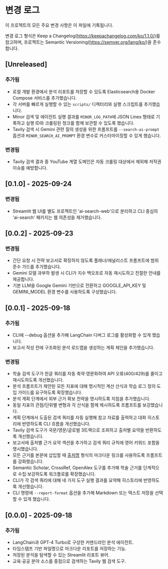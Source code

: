 ﻿# 변경 로그

이 프로젝트의 모든 주요 변경 사항은 이 파일에 기록됩니다.

변경 로그 형식은 Keep a Changelog(https://keepachangelog.com/ko/1.1.0/)를 참고하며, 프로젝트는 Semantic Versioning(https://semver.org/lang/ko/)을 준수합니다.

## [Unreleased]

### 추가됨
- 로컬 개발 환경에서 분석 리포트를 저장할 수 있도록 Elasticsearch용 Docker Compose 서비스를 추가했습니다.
- 각 서버를 빠르게 실행할 수 있는 `scripts/` 디렉터리와 실행 스크립트를 추가했습니다.
- Minor 검색 및 에이전트 실행 결과를 `MINOR_LOG_PATH`에 JSON Lines 형태로 기록하고 실행 ID와 크롤링된 청크를 함께 보관할 수 있도록 했습니다.
- Tavily 검색 시 Gemini 관련 질의 생성을 위한 프롬프트를 `--search-ai-prompt` 옵션과 `MINOR_SEARCH_AI_PROMPT` 환경 변수로 커스터마이징할 수 있게 했습니다.

### 변경됨
- Tavily 검색 결과 중 YouTube 계열 도메인은 자동 크롤링 대상에서 제외해 저작권 이슈를 예방합니다.

## [0.1.0] - 2025-09-24

### 변경됨
- Streamlit 웹 UI를 별도 프로젝트인 'ai-search-web'으로 분리하고 CLI 중심의 'ai-search' 패키지는 웹 의존성을 제거했습니다.


## [0.0.2] - 2025-09-23

### 변경됨
- 간단 요청 시 전략 보고서로 확장하지 않도록 플래너/애널리스트 프롬프트에 범위 준수 가드를 추가했습니다.
- Gemini 모델 과부하 발생 시 CLI가 지수 백오프로 자동 재시도하고 친절한 안내를 제공합니다.
- 기본 LLM을 Google Gemini 기반으로 전환하고 GOOGLE_API_KEY 및 GEMINI_MODEL 환경 변수를 사용하도록 구성했습니다.

## [0.0.1] - 2025-09-18

### 추가됨
- CLI에 --debug 옵션을 추가해 LangChain 디버그 로그를 활성화할 수 있게 했습니다.
- 보고서 작성 전에 구조화된 분석 로드맵을 생성하는 계획 체인을 추가했습니다.

### 변경됨
- 학술 검색 도구가 한글 쿼리를 자동 축약·영문화하여 API 오류(400/429)를 줄이고 재시도하도록 개선했습니다.
- 분석 프롬프트가 제안된 모든 지표에 대해 명시적인 계산 산식과 학습 로그 정의·도입 가이드를 요구하도록 확장했습니다.
- 분석 계획 단계에서 외부 근거 확보 전략을 명시하도록 지침을 추가했습니다.
- 동일 지표의 관점/단위별 변형과 각 산식을 함께 제시하도록 프롬프트를 보강했습니다.
- 계획 단계에서 도출된 검색 쿼리를 자동 실행해 참고 자료를 출력하고 대화 히스토리에 반영하도록 CLI 흐름을 개선했습니다.
- Tavily 검색 도구가 국문/영문/글로벌 3트랙으로 조회하고 출처별 요약을 반환하도록 개선했습니다.
- 보고서에 출처별 근거 요약 섹션을 추가하고 검색 쿼리 규칙에 영어 키워드 포함을 명시했습니다.
- 모든 근거를 본문에 삽입할 때 [출처명](URL) 형식의 마크다운 링크를 사용하도록 프롬프트를 강화했습니다.
- Semantic Scholar, CrossRef, OpenAlex 도구를 추가해 학술 근거를 단계적으로 수집·보강하도록 워크플로를 확장했습니다.
- CLI가 각 검색 쿼리에 대해 네 가지 도구 실행 결과를 요약해 히스토리에 반영하도록 개선했습니다.
- CLI 명령에 `--report-format` 옵션을 추가해 Markdown 또는 텍스트 저장을 선택할 수 있게 했습니다.

## [0.0.0] - 2025-09-18

### 추가됨
- LangChain과 GPT-4 Turbo로 구성한 커맨드라인 분석 에이전트.
- 타임스탬프 기반 파일명으로 마크다운 리포트를 저장하는 기능.
- 저장된 분석을 탐색할 수 있는 Streamlit 리포트 뷰어.
- 교육·공공 분야 소스를 중점으로 검색하는 Tavily 웹 검색 도구.




